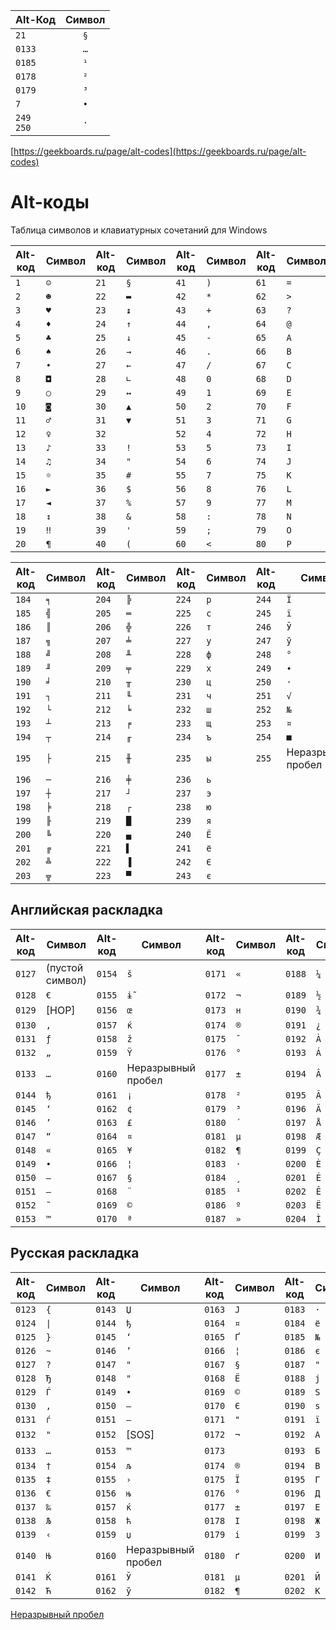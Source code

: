 | Alt-Код         | Символ |
|:----------------|:------:|
| `21`            |  `§`   |
| `0133`          |  `…`   |
| `0185`          |  `¹`   |
| `0178`          |  `²`   |
| `0179`          |  `³`   |
| `7`             |  `•`   |
| `249`<br>`250`  |  `·`   |

[https://geekboards.ru/page/alt-codes](https://geekboards.ru/page/alt-codes)

# Alt-коды

Таблица символов и клавиатурных сочетаний для Windows

| Alt-код | Символ | Alt-код | Символ | Alt-код | Символ | Alt-код | Символ | Alt-код | Символ               | Alt-код | Символ | Alt-код | Символ          |
|---------|--------|---------|--------|---------|--------|---------|--------|---------|----------------------|---------|--------|---------|-----------------|
| `1`     | `☺`    | `21`    | `§`    | `41`    | `)`    | `61`    | `=`    | `81`    | `Q`                  | `101`   | `e`    | `121`   | `y`             |
| `2`     | `☻`    | `22`    | `▬`    | `42`    | `*`    | `62`    | `>`    | `82`    | `R`                  | `102`   | `f`    | `122`   | `z`             |
| `3`     | `♥`    | `23`    | `↨`    | `43`    | `+`    | `63`    | `?`    | `83`    | `S`                  | `103`   | `g`    | `123`   | `{`             |
| `4`     | `♦`    | `24`    | `↑`    | `44`    | `,`    | `64`    | `@`    | `84`    | `T`                  | `104`   | `h`    | `124`   | <code>\|</code> |
| `5`     | `♣`    | `25`    | `↓`    | `45`    | `-`    | `65`    | `A`    | `85`    | `U`                  | `105`   | `i`    | `125`   | `}`             |
| `6`     | `♠`    | `26`    | `→`    | `46`    | `.`    | `66`    | `B`    | `86`    | `V`                  | `106`   | `j`    | `126`   | `~`             |
| `7`     | `•`    | `27`    | `←`    | `47`    | `/`    | `67`    | `C`    | `87`    | `W`                  | `107`   | `k`    | `127`   | `⌂`             |
| `8`     | `◘`    | `28`    | `∟`    | `48`    | `0`    | `68`    | `D`    | `88`    | `X`                  | `108`   | `l`    | `128`   | `А`             |
| `9`     | `○`    | `29`    | `↔`    | `49`    | `1`    | `69`    | `E`    | `89`    | `Y`                  | `109`   | `m`    | `129`   | `Б`             |
| `10`    | `◙`    | `30`    | `▲`    | `50`    | `2`    | `70`    | `F`    | `90`    | `Z`                  | `110`   | `n`    | `130`   | `В`             |
| `11`    | `♂`    | `31`    | `▼`    | `51`    | `3`    | `71`    | `G`    | `91`    | `[`                  | `111`   | `o`    | `131`   | `Г`             |
| `12`    | `♀`    | `32`    | ` `    | `52`    | `4`    | `72`    | `H`    | `92`    | `\`                  | `112`   | `p`    | `132`   | `Д`             |
| `13`    | `♪`    | `33`    | `!`    | `53`    | `5`    | `73`    | `I`    | `93`    | `]`                  | `113`   | `q`    | `176`   | `░`             |
| `14`    | `♫`    | `34`    | `"`    | `54`    | `6`    | `74`    | `J`    | `94`    | `^`                  | `114`   | `r`    | `177`   | `▒`             |
| `15`    | `☼`    | `35`    | `#`    | `55`    | `7`    | `75`    | `K`    | `95`    | `_`                  | `115`   | `s`    | `178`   | `▓`             |
| `16`    | `►`    | `36`    | `$`    | `56`    | `8`    | `76`    | `L`    | `96`    | <code>&grave;</code> | `116`   | `t`    | `179`   | `│`             |
| `17`    | `◄`    | `37`    | `%`    | `57`    | `9`    | `77`    | `M`    | `97`    | `a`                  | `117`   | `u`    | `180`   | `┤`             |
| `18`    | `↕`    | `38`    | `&`    | `58`    | `:`    | `78`    | `N`    | `98`    | `b`                  | `118`   | `v`    | `181`   | `╡`             |
| `19`    | `‼`    | `39`    | `'`    | `59`    | `;`    | `79`    | `O`    | `99`    | `c`                  | `119`   | `w`    | `182`   | `╢`             |
| `20`    | `¶`    | `40`    | `(`    | `60`    | `<`    | `80`    | `P`    | `100`   | `d`                  | `120`   | `x`    | `183`   | `╖`             |

| Alt-код | Симвoл | Alt-код | Символ | Alt-код | Символ | Alt-код | Символ             |
|---------|--------|---------|--------|---------|--------|---------|--------------------|
| `184`   | `╕`    | `204`   | `╠`    | `224`   | `р`    | `244`   | `Ї`                |
| `185`   | `╣`    | `205`   | `═`    | `225`   | `с`    | `245`   | `ї`                |
| `186`   | `║`    | `206`   | `╬`    | `226`   | `т`    | `246`   | `Ў`                |
| `187`   | `╗`    | `207`   | `╧`    | `227`   | `у`    | `247`   | `ў`                |
| `188`   | `╝`    | `208`   | `╨`    | `228`   | `ф`    | `248`   | `°`                |
| `189`   | `╜`    | `209`   | `╤`    | `229`   | `х`    | `249`   | `∙`                |
| `190`   | `╛`    | `210`   | `╥`    | `230`   | `ц`    | `250`   | `·`                |
| `191`   | `┐`    | `211`   | `╙`    | `231`   | `ч`    | `251`   | `√`                |
| `192`   | `└`    | `212`   | `╘`    | `232`   | `ш`    | `252`   | `№`                |
| `193`   | `┴`    | `213`   | `╒`    | `233`   | `щ`    | `253`   | `¤`                |
| `194`   | `┬`    | `214`   | `╓`    | `234`   | `ъ`    | `254`   | `■`                |
| `195`   | `├`    | `215`   | `╫`    | `235`   | `ы`    | `255`   | Неразрывный пробел |
| `196`   | `─`    | `216`   | `╪`    | `236`   | `ь`    |         |                    |
| `197`   | `┼`    | `217`   | `┘`    | `237`   | `э`    |         |                    |
| `198`   | `╞`    | `218`   | `┌`    | `238`   | `ю`    |         |                    |
| `199`   | `╟`    | `219`   | `█`    | `239`   | `я`    |         |                    |
| `200`   | `╚`    | `220`   | `▄`    | `240`   | `Ё`    |         |                    |
| `201`   | `╔`    | `221`   | `▌`    | `241`   | `ё`    |         |                    |
| `202`   | `╩`    | `222`   | `▐`    | `242`   | `Є`    |         |                    |
| `203`   | `╦`    | `223`   | `▀`    | `243`   | `є`    |         |                    |

## Английская раскладка

| Alt-код | Символ          | Alt-код | Символ             | Alt-код | Символ | Alt-код | Символ | Alt-код | Символ | Alt-код | Символ | Alt-код | Символ |
|---------|-----------------|---------|--------------------|---------|--------|---------|--------|---------|--------|---------|--------|---------|--------|
| `0127`  | (пустой символ) | `0154`  | `š`                | `0171`  | `«`    | `0188`  | `¼`    | `0205`  | `Í`    | `0222`  | `Þ`    | `0239`  | `ï`    |
| `0128`  | `€`             | `0155`  | `ɨ̃`               | `0172`  | `¬`    | `0189`  | `½`    | `0206`  | `Î`    | `0223`  | `ß`    | `0240`  | `ð`    |
| `0129`  | [HOP]           | `0156`  | `œ`                | `0173`  | `н`    | `0190`  | `¾`    | `0207`  | `Ï`    | `0224`  | `à`    | `0241`  | `ñ`    |
| `0130`  | `‚`             | `0157`  | `ќ`                | `0174`  | `®`    | `0191`  | `¿`    | `0208`  | `Ð`    | `0225`  | `á`    | `0242`  | `ò`    |
| `0131`  | `ƒ`             | `0158`  | `ž`                | `0175`  | `¯`    | `0192`  | `À`    | `0209`  | `Ñ`    | `0226`  | `â`    | `0243`  | `ó`    |
| `0132`  | `„`             | `0159`  | `Ÿ`                | `0176`  | `°`    | `0193`  | `Á`    | `0210`  | `Ò`    | `0227`  | `ã`    | `0244`  | `ô`    |
| `0133`  | `…`             | `0160`  | Неразрывный пробел | `0177`  | `±`    | `0194`  | `Â`    | `0211`  | `Ó`    | `0228`  | `ä`    | `0245`  | `õ`    |
| `0144`  | `ђ`             | `0161`  | `¡`                | `0178`  | `²`    | `0195`  | `Ã`    | `0212`  | `Ô`    | `0229`  | `å`    | `0246`  | `ö`    |
| `0145`  | `‘`             | `0162`  | `¢`                | `0179`  | `³`    | `0196`  | `Ä`    | `0213`  | `Õ`    | `0230`  | `æ`    | `0247`  | `÷`    |
| `0146`  | `’`             | `0163`  | `£`                | `0180`  | `´`    | `0197`  | `Å`    | `0214`  | `Ö`    | `0231`  | `ç`    | `0248`  | `ø`    |
| `0147`  | `“`             | `0164`  | `¤`                | `0181`  | `µ`    | `0198`  | `Æ`    | `0215`  | `×`    | `0232`  | `è`    | `0249`  | `ù`    |
| `0148`  | `«`             | `0165`  | `¥`                | `0182`  | `¶`    | `0199`  | `Ç`    | `0216`  | `Ø`    | `0233`  | `é`    | `0250`  | `ú`    |
| `0149`  | `•`             | `0166`  | `¦`                | `0183`  | `·`    | `0200`  | `È`    | `0217`  | `Ù`    | `0234`  | `ê`    | `0251`  | `û`    |
| `0150`  | `–`             | `0167`  | `§`                | `0184`  | `¸`    | `0201`  | `É`    | `0218`  | `Ú`    | `0235`  | `ë`    | `0252`  | `ü`    |
| `0151`  | `—`             | `0168`  | `¨`                | `0185`  | `¹`    | `0202`  | `Ê`    | `0219`  | `Û`    | `0236`  | `ì`    | `0253`  | `ý`    |
| `0152`  | `˜`             | `0169`  | `©`                | `0186`  | `º`    | `0203`  | `Ë`    | `0220`  | `Ü`    | `0237`  | `í`    | `0254`  | `þ`    |
| `0153`  | `™`             | `0170`  | `ª`                | `0187`  | `»`    | `0204`  | `Ì`    | `0221`  | `Ý`    | `0238`  | `î`    | `0255`  | `ÿ`    |

## Русская раскладка

| Alt-код | Символ          | Alt-код | Символ             | Alt-код | Символ | Alt-код | Символ | Alt-код | Символ | Alt-код | Символ | Alt-код | Символ |
|---------|-----------------|---------|--------------------|---------|--------|---------|--------|---------|--------|---------|--------|---------|--------|
| `0123`  | `{`             | `0143`  | `Џ`                | `0163`  | `Ј`    | `0183`  | `·`    | `0203`  | `Л`    | `0223`  | `Я`    | `0243`  | `у`    |
| `0124`  | <code>\|</code> | `0144`  | `ђ`                | `0164`  | `¤`    | `0184`  | `ё`    | `0204`  | `М`    | `0224`  | `а`    | `0244`  | `ф`    |
| `0125`  | `}`             | `0145`  | `‘`                | `0165`  | `Ґ`    | `0185`  | `№`    | `0205`  | `Н`    | `0225`  | `б`    | `0245`  | `х`    |
| `0126`  | `~`             | `0146`  | `’`                | `0166`  | `¦`    | `0186`  | `є`    | `0206`  | `О`    | `0226`  | `в`    | `0246`  | `ц`    |
| `0127`  | `?`             | `0147`  | `"`                | `0167`  | `§`    | `0187`  | `"`    | `0207`  | `П`    | `0227`  | `г`    | `0247`  | `ч`    |
| `0128`  | `Ђ`             | `0148`  | `"`                | `0168`  | `Ё`    | `0188`  | `ј`    | `0208`  | `Р`    | `0228`  | `д`    | `0248`  | `ш`    |
| `0129`  | `Ѓ`             | `0149`  | `•`                | `0169`  | `©`    | `0189`  | `Ѕ`    | `0209`  | `С`    | `0229`  | `е`    | `0249`  | `щ`    |
| `0130`  | `‚`             | `0150`  | `–`                | `0170`  | `Є`    | `0190`  | `ѕ`    | `0210`  | `Т`    | `0230`  | `ж`    | `0250`  | `ъ`    |
| `0131`  | `ѓ`             | `0151`  | `—`                | `0171`  | `"`    | `0191`  | `ї`    | `0211`  | `У`    | `0231`  | `з`    | `0251`  | `ы`    |
| `0132`  | `"`             | `0152`  | \[SOS]             | `0172`  | `¬`    | `0192`  | `А`    | `0212`  | `Ф`    | `0232`  | `и`    | `0252`  | `ь`    |
| `0133`  | `…`             | `0153`  | `™`                | `0173`  | &nbsp; | `0193`  | `Б`    | `0213`  | `Х`    | `0233`  | `й`    | `0253`  | `э`    |
| `0134`  | `†`             | `0154`  | `љ`                | `0174`  | `®`    | `0194`  | `В`    | `0214`  | `Ц`    | `0234`  | `к`    | `0254`  | `ю`    |
| `0135`  | `‡`             | `0155`  | `›`                | `0175`  | `Ї`    | `0195`  | `Г`    | `0215`  | `Ч`    | `0235`  | `л`    | `0255`  | `я`    |
| `0136`  | `€`             | `0156`  | `њ`                | `0176`  | `°`    | `0196`  | `Д`    | `0216`  | `Ш`    | `0236`  | `м`    |         |        |
| `0137`  | `‰`             | `0157`  | `ќ`                | `0177`  | `±`    | `0197`  | `Е`    | `0217`  | `Щ`    | `0237`  | `н`    |         |        |
| `0138`  | `Љ`             | `0158`  | `ћ`                | `0178`  | `І`    | `0198`  | `Ж`    | `0218`  | `Ъ`    | `0238`  | `о`    |         |        |
| `0139`  | `‹`             | `0159`  | `џ`                | `0179`  | `і`    | `0199`  | `З`    | `0219`  | `Ы`    | `0239`  | `п`    |         |        |
| `0140`  | `Њ`             | `0160`  | Неразрывный пробел | `0180`  | `ґ`    | `0200`  | `И`    | `0220`  | `Ь`    | `0240`  | `р`    |         |        |
| `0141`  | `Ќ`             | `0161`  | `Ў`                | `0181`  | `µ`    | `0201`  | `Й`    | `0221`  | `Э`    | `0241`  | `с`    |         |        |
| `0142`  | `Ћ`             | `0162`  | `ў`                | `0182`  | `¶`    | `0202`  | `К`    | `0222`  | `Ю`    | `0242`  | `т`    |         |        |

[Неразрывный пробел](https://ru.wikipedia.org/wiki/Неразрывный_пробел)
